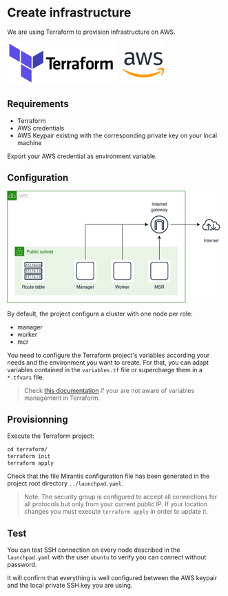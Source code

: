 # Create infrastructure

We are using Terraform to provision infrastructure on AWS.

<img src="../images/terraform-logo.png" height="100px">&nbsp;&nbsp;&nbsp;&nbsp;<img src="../images/aws-logo.png" height="100px"> 

## Requirements

- Terraform
- AWS credentials
- AWS Keypair existing with the corresponding private key on your local machine

Export your AWS credential as environment variable.

## Configuration

<img src="../images/aws-infrastructure.drawio.png" width="500px">

By default, the project configure a cluster with one node per role:
- manager
- worker
- mcr

You need to configure the Terraform project's variables according your needs and the environment you want to create. 
For that, you can adapt variables contained in the `variables.tf` file or supercharge them in a `*.tfvars` file. 

> Check [this  documentation](https://www.terraform.io/language/values/variables) if your are not aware of variables management in Terraform.

## Provisionning

Execute the Terraform project:

```hcl
cd terraform/
terraform init
terraform apply
```

Check that the file Mirantis configuration file has been generated in the project root directory `../launchpad.yaml`.

> Note: The security group is configured to accept all connections for all protocols but only from your current public IP. If your location changes you must execute `terraform apply` in order to update it.

## Test

You can test SSH connection on every node described in the `launchpad.yaml` with the user `ubuntu` to verify you can connect without password. 

It will confirm that everything is well configured between the AWS keypair and the local private SSH key you are using.